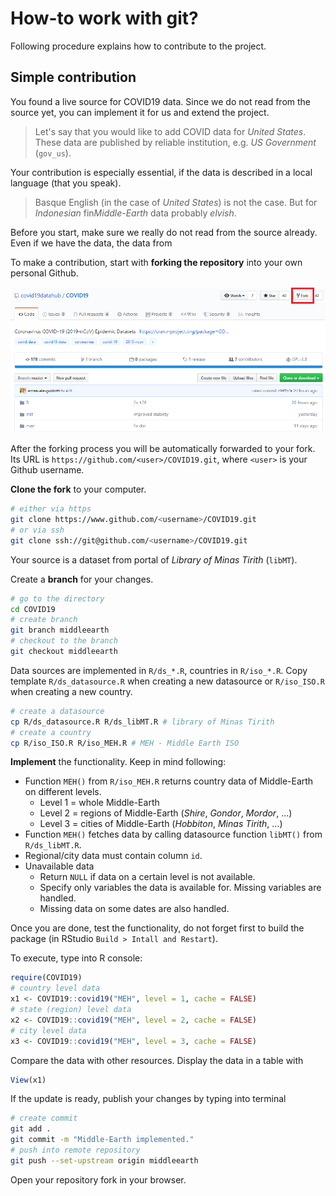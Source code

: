 # How-to work with git?

Following procedure explains how to contribute to the project.

## Simple contribution

You found a live source for COVID19 data. Since we do not read from the source yet, you can implement it for us and extend the project.

> Let's say that you would like to add COVID data for *United States*. These data are published by reliable institution, e.g. *US Government* (`gov_us`).

Your contribution is especially essential, if the data is described in a local language (that you speak).

> Basque 
> English (in the case of *United States*) is not the case. But for *Indonesian* fin*Middle-Earth* data probably *elvish*.

Before you start, make sure we really do not read from the source already. Even if we have the data, the data from

To make a contribution, start with **forking the repository** into your own personal Github.

<img src="fork.png" alt="fork.png"/>

After the forking process you will be automatically forwarded to your fork. Its URL is `https://github.com/<user>/COVID19.git`, where `<user>` is your Github username.

**Clone the fork** to your computer.

```bash
# either via https
git clone https://www.github.com/<username>/COVID19.git
# or via ssh
git clone ssh://git@github.com/<username>/COVID19.git
```



Your source is a dataset from portal of *Library of Minas Tirith* (`libMT`). 

Create a **branch** for your changes.

```bash
# go to the directory
cd COVID19
# create branch
git branch middleearth
# checkout to the branch
git checkout middleearth
```

Data sources are implemented in `R/ds_*.R`, countries in `R/iso_*.R`. Copy template `R/ds_datasource.R` when creating a new datasource or `R/iso_ISO.R` when creating a new country.

```bash
# create a datasource
cp R/ds_datasource.R R/ds_libMT.R # library of Minas Tirith
# create a country
cp R/iso_ISO.R R/iso_MEH.R # MEH - Middle Earth ISO
```

**Implement** the functionality. Keep in mind following:
* Function `MEH()` from `R/iso_MEH.R` returns country data of Middle-Earth on different levels.
  * Level 1 = whole Middle-Earth
  * Level 2 = regions of Middle-Earth (*Shire*, *Gondor*, *Mordor*, ...)
  * Level 3 = cities of Middle-Earth (*Hobbiton*, *Minas Tirith*, ...)
* Function `MEH()` fetches data by calling datasource function `libMT()` from `R/ds_libMT.R`.
* Regional/city data must contain column `id`.
* Unavailable data
  * Return `NULL` if data on a certain level is not available.
  * Specify only variables the data is available for. Missing variables are handled.
  * Missing data on some dates are also handled.

Once you are done, test the functionality, do not forget first to build the package (in RStudio `Build > Intall and Restart`).

To execute, type into R console:

```r
require(COVID19)
# country level data
x1 <- COVID19::covid19("MEH", level = 1, cache = FALSE)
# state (region) level data
x2 <- COVID19::covid19("MEH", level = 2, cache = FALSE)
# city level data
x3 <- COVID19::covid19("MEH", level = 3, cache = FALSE)
```

Compare the data with other resources. Display the data in a table with

```r
View(x1)
```

If the update is ready, publish your changes by typing into terminal

```bash
# create commit
git add .
git commit -m "Middle-Earth implemented."
# push into remote repository
git push --set-upstream origin middleearth
```

Open your repository fork in your browser.














